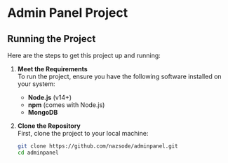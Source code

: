 # Admin Panel Project

## Running the Project

Here are the steps to get this project up and running:

1. **Meet the Requirements**  
   To run the project, ensure you have the following software installed on your system:
   - **Node.js** (v14+)
   - **npm** (comes with Node.js)
   - **MongoDB**

2. **Clone the Repository**  
   First, clone the project to your local machine:
   ```bash
   git clone https://github.com/nazsode/adminpanel.git
   cd adminpanel
